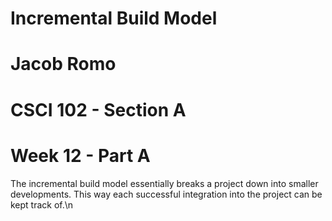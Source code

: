 # Incremental Build Model
# Jacob Romo
# CSCI 102 - Section A
# Week 12 - Part A


The incremental build model essentially breaks a project down into smaller developments. This way each successful integration into the project can be kept track of.\n

